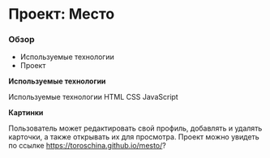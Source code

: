 # Проект: Место

### Обзор

* Используемые технологии
* Проект

**Используемые технологии**

Используемые технологии
HTML
CSS
JavaScript

**Картинки**

Пользователь может редактировать свой профиль, добавлять и удалять карточки, а также открывать их для просмотра.
Проект можно увидеть по ссылке https://toroschina.github.io/mesto/?
